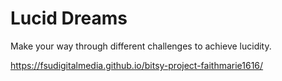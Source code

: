# Lucid Dreams

Make your way through different challenges to achieve lucidity.

https://fsudigitalmedia.github.io/bitsy-project-faithmarie1616/

